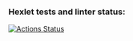 ### Hexlet tests and linter status:
[![Actions Status](https://github.com/Arakelli/frontend-project-11/actions/workflows/hexlet-check.yml/badge.svg)](https://github.com/Arakelli/frontend-project-11/actions)